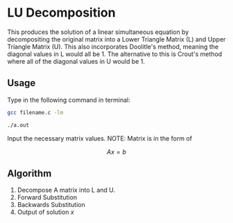 # LU Decomposition
This produces the solution of a linear simultaneous equation by decompositing the original matrix into a Lower Triangle Matrix (L) and Upper Triangle Matrix (U). This also incorporates Doolitle's method, meaning the diagonal values in L would all be 1. The alternative to this is Crout's method where all of the diagonal values in U would be 1.

## Usage
Type in the following command in terminal:
```bash
gcc filename.c -lm
```
```bash
./a.out
```
Input the necessary matrix values. NOTE: Matrix is in the form of 

$$ Ax = b $$

## Algorithm
1. Decompose A matrix into L and U.
2. Forward Substitution
3. Backwards Substitution
4. Output of solution $x$
